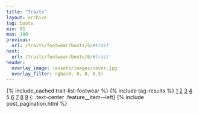 ```yaml
---
title: "Traits"
layout: archive
tag: boots
min: 81
max: 100
previous:
  url: /traits/footwear/boots/4/#trait
next:
  url: /traits/footwear/boots/6/#trait
header:
  overlay_image: /assets/images/cover.jpg
  overlay_filter: rgba(0, 0, 0, 0.5)
---
```

{% include_cached trait-list-footwear %}
{% include tag-results %}
[1](/traits/footwear/boots/1/#trait) [2](/traits/footwear/boots/2/#trait) [3](/traits/footwear/boots/3/#trait) [4](/traits/footwear/boots/4/#trait) 5 [6](/traits/footwear/boots/6/#trait) [7](/traits/footwear/boots/7/#trait) [8](/traits/footwear/boots/8/#trait) [9](/traits/footwear/boots/9/#trait) 
{: .text-center .feature__item--left}
{% include post_pagination.html %}
